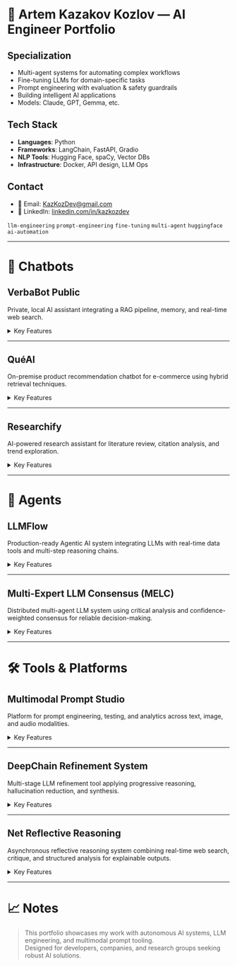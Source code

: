 
# 📄 Artem Kazakov Kozlov — AI Engineer Portfolio

## Specialization
- Multi-agent systems for automating complex workflows  
- Fine-tuning LLMs for domain-specific tasks  
- Prompt engineering with evaluation & safety guardrails  
- Building intelligent AI applications  
- Models: Claude, GPT, Gemma, etc.

## Tech Stack
- **Languages**: Python  
- **Frameworks**: LangChain, FastAPI, Gradio  
- **NLP Tools**: Hugging Face, spaCy, Vector DBs  
- **Infrastructure**: Docker, API design, LLM Ops

## Contact
- 📧 Email: [KazKozDev@gmail.com](mailto:KazKozDev@gmail.com)  
- 🔗 LinkedIn: [linkedin.com/in/kazkozdev](https://linkedin.com/in/kazkozdev)

`llm-engineering` `prompt-engineering` `fine-tuning` `multi-agent` `huggingface` `ai-automation`

---

# 🤖 Chatbots

## VerbaBot Public
Private, local AI assistant integrating a RAG pipeline, memory, and real-time web search.

<details>
<summary>Key Features</summary>

- Local LLM deployment with complete data privacy  
- Advanced RAG pipeline (multi-format document retrieval)  
- Personal memory system across sessions  
- Calendar integration via natural language  
- Dynamic model switching (Ollama interface)

</details>

---

## QuéAI
On-premise product recommendation chatbot for e-commerce using hybrid retrieval techniques.

<details>
<summary>Key Features</summary>

- Hybrid search: vector similarity + BM25  
- Image and text-based product search  
- Adaptive user profiles via SQLite storage  
- Local inference using Gemma 3:12B  
- Intelligent caching for performance optimization

</details>

---

## Researchify
AI-powered research assistant for literature review, citation analysis, and trend exploration.

<details>
<summary>Key Features</summary>

- Natural language search over academic databases  
- Scientific paper summarization and key insights extraction  
- Citation network and impact analysis  
- Document parsing (PDF, DOCX, TXT, CSV)  
- Trend identification in research domains

</details>

---

# 🧠 Agents

## LLMFlow
Production-ready Agentic AI system integrating LLMs with real-time data tools and multi-step reasoning chains.

<details>
<summary>Key Features</summary>

- Chain orchestration for multi-tool task execution  
- Modular tool system (weather, news, web search, finance, astronomy, etc.)  
- Local deployment with Ollama and Gemma 3:12B model  
- Real-time data access via Open APIs  
- Extensible CLI interface

</details>

---

## Multi-Expert LLM Consensus (MELC)
Distributed multi-agent LLM system using critical analysis and confidence-weighted consensus for reliable decision-making.

<details>
<summary>Key Features</summary>

- Asynchronous expert processing (asyncio-based)  
- Critical cross-validation with critique agents  
- Consensus synthesis and iterative refinement  
- Scalable and fault-tolerant architecture

</details>

---

# 🛠️ Tools & Platforms

## Multimodal Prompt Studio
Platform for prompt engineering, testing, and analytics across text, image, and audio modalities.

<details>
<summary>Key Features</summary>

- Multimodal prompt editor (text, image, audio)  
- A/B testing and versioning with rollback  
- Token usage, latency, and output quality analytics  
- Microservices architecture: React + FastAPI + PostgreSQL

</details>

---

## DeepChain Refinement System
Multi-stage LLM refinement tool applying progressive reasoning, hallucination reduction, and synthesis.

<details>
<summary>Key Features</summary>

- Three-stage pipeline: analysis → refinement → synthesis  
- Chain-of-thought and iterative reasoning  
- Hallucination detection and fact verification  
- Optimized for lightweight models (e.g., Gemma2:9B)

</details>

---

## Net Reflective Reasoning
Asynchronous reflective reasoning system combining real-time web search, critique, and structured analysis for explainable outputs.

<details>
<summary>Key Features</summary>

- Intent → search → critique → synthesis pipeline  
- Real-time web search with smart query reformulation  
- Confidence scoring and fallback strategies  
- Fully local execution with Ollama + Gemma2:9B

</details>

---

# 📈 Notes
> This portfolio showcases my work with autonomous AI systems, LLM engineering, and multimodal prompt tooling.  
> Designed for developers, companies, and research groups seeking robust AI solutions.
